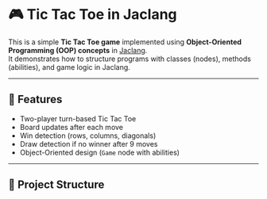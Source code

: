 # 🎮 Tic Tac Toe in Jaclang

This is a simple **Tic Tac Toe game** implemented using **Object-Oriented Programming (OOP) concepts** in [Jaclang](https://jac-lang.org/).  
It demonstrates how to structure programs with classes (nodes), methods (abilities), and game logic in Jaclang.

---

## 🚀 Features
- Two-player turn-based Tic Tac Toe
- Board updates after each move
- Win detection (rows, columns, diagonals)
- Draw detection if no winner after 9 moves
- Object-Oriented design (`Game` node with abilities)

---

## 📂 Project Structure
